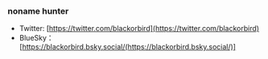### noname hunter 
- Twitter: [https://twitter.com/blackorbird](https://twitter.com/blackorbird)
- BlueSky：[https://blackorbird.bsky.social/(https://blackorbird.bsky.social/)]
